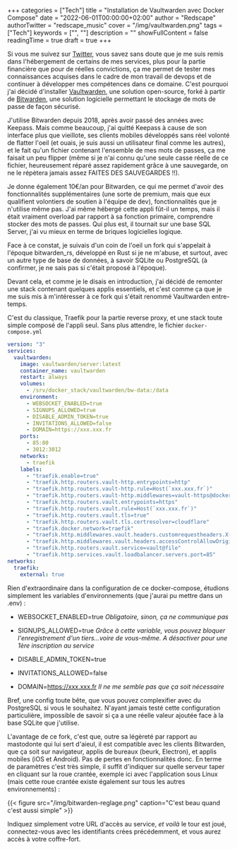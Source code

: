 +++
categories = ["Tech"]
title = "Installation de Vaultwarden avec Docker Compose"
date = "2022-06-01T00:00:00+02:00"
author = "Redscape"
authorTwitter = "redscape_music"
cover = "/img/vaultwarden.png"
tags = ["Tech"]
keywords = ["", ""]
description = ""
showFullContent = false
readingTime = true
draft = true
+++

Si vous me suivez sur [Twitter](https://twitter.com/redscape_music), vous savez sans doute que je me suis remis dans l'hébergement de certains de mes services, plus pour la partie financière que pour de réelles convictions, ça me permet de tester mes connaissances acquises dans le cadre de mon travail de devops et de continuer à développer mes compétences dans ce domaine.
C'est pourquoi j'ai décidé d'installer [Vaultwarden](https://github.com/dani-garcia/vaultwarden), une solution open-source, forké à partir de [Bitwarden](https://bitwarden.com), une solution logicielle permettant le stockage de mots de passe de façon sécurisé.

J'utilise Bitwarden depuis 2018, après avoir passé des années avec Keepass. Mais comme beaucoup, j'ai quitté Keepass à cause de son interface plus que vieillote, ses clients mobiles développés sans réel volonté de flatter l'oeil (et ouais, je suis aussi un utilisateur final comme les autres), et le fait qu'un fichier contenant l'ensemble de mes mots de passes, ça me faisait un peu flipper (même si je n'ai connu qu'une seule casse réelle de ce fichier, heureusement réparé assez rapidement grâce à une sauvegarde, on ne le répètera jamais assez FAITES DES SAUVEGARDES !!).

Je donne également 10€/an pour Bitwarden, ce qui me permet d'avoir des fonctionnalités supplémentaires (une sorte de premium, mais que eux qualifient volontiers de soutien à l'équipe de dev), fonctionnalités que je n'utilise même pas.
J'ai même hébergé cette appli fût-il un temps, mais il était vraiment overload par rapport à sa fonction primaire, comprendre stocker des mots de passes. Qui plus est, il tournait sur une base SQL Server, j'ai vu mieux en terme de briques logicielles logique.

Face à ce constat, je suivais d'un coin de l'oeil un fork qui s'appelait à l'époque bitwarden_rs, développé en Rust si je ne m'abuse, et surtout, avec un autre type de base de données, à savoir SQLite ou PostgreSQL (à confirmer, je ne sais pas si c'était proposé à l'époque). 

Devant cela, et comme je le disais en introduction, j'ai décidé de remonter une stack contenant quelques applis essentiels, et c'est comme ça que je me suis mis à m'intéresser à ce fork qui s'était renommé Vaultwarden entre-temps.

C'est du classique, Traefik pour la partie reverse proxy, et une stack toute simple composé de l'appli seul.
Sans plus attendre, le fichier `docker-compose.yml`

```yaml
version: "3"
services:
  vaultwarden:
    image: vaultwarden/server:latest
    container_name: vaultwarden
    restart: always
    volumes:
      - /srv/docker_stack/vaultwarden/bw-data:/data
    environment:
      - WEBSOCKET_ENABLED=true
      - SIGNUPS_ALLOWED=true
      - DISABLE_ADMIN_TOKEN=true
      - INVITATIONS_ALLOWED=false
      - DOMAIN=https://xxx.xxx.fr
    ports:
      - 85:80
      - 3012:3012
    networks:
      - traefik
    labels:
      - "traefik.enable=true"
      - "traefik.http.routers.vault-http.entrypoints=http"
      - "traefik.http.routers.vault-http.rule=Host(`xxx.xxx.fr`)"
      - "traefik.http.routers.vault-http.middlewares=vault-https@docker"
      - "traefik.http.routers.vault.entrypoints=https"
      - "traefik.http.routers.vault.rule=Host(`xxx.xxx.fr`)"
      - "traefik.http.routers.vault.tls=true"
      - "traefik.http.routers.vault.tls.certresolver=cloudflare"
      - "traefik.docker.network=traefik"
      - "traefik.http.middlewares.vault.headers.customrequestheaders.X-Forwarded-Proto=https"
      - "traefik.http.middlewares.vault.headers.accessControlAllowOrigin=*"
      - "traefik.http.routers.vault.service=vault@file"
      - "traefik.http.services.vault.loadbalancer.servers.port=85"
networks:
  traefik:
    external: true
```

Rien d'extraordinaire dans la configuration de ce docker-compose, étudions simplement les variables d'environnements (que j'aurai pu mettre dans un .env) :

- WEBSOCKET_ENABLED=true
*Obligatoire, sinon, ça ne communique pas*

- SIGNUPS_ALLOWED=true
*Grâce à cette variable, vous pouvez bloquer l'enregistrement d'un tiers...voire de vous-même. A désactiver pour une 1ère inscription au service*

- DISABLE_ADMIN_TOKEN=true

- INVITATIONS_ALLOWED=false

- DOMAIN=https://xxx.xxx.fr
*Il ne me semble pas que ça soit nécessaire*

Bref, une config toute bête, que vous pouvez complexifier avec du PostgreSQL si vous le souhaitez. N'ayant jamais testé cette configuration particulière, impossible de savoir si ça a une réelle valeur ajoutée face à la base SQLite que j'utilise.

L'avantage de ce fork, c'est que, outre sa légèreté par rapport au mastodonte qui lui sert d'aieul, il est compatible avec les clients Bitwarden, que ça soit sur navigateur, applis de bureaux (beurk, Electron), et applis mobiles (iOS et Android).
Pas de pertes en fonctionnalités donc. En terme de paramètres c'est très simple, il suffit d'indiquer sur quelle serveur taper en cliquant sur la roue crantée, exemple ici avec l'application sous Linux (mais cette roue crantée existe également sur tous les autres environnements) :

{{< figure src="/img/bitwarden-reglage.png" caption="C'est beau quand c'est aussi simple" >}}

Indiquez simplement votre URL d'accès au service, *et voilà* le tour est joué, connectez-vous avec les identifiants crées précédemment, et vous aurez accès à votre coffre-fort.